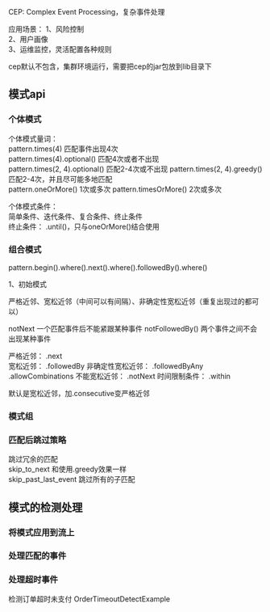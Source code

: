 CEP: Complex Event Processing，复杂事件处理

应用场景：
1、风险控制  
2、用户画像  
3、运维监控，灵活配置各种规则  

cep默认不包含，集群环境运行，需要把cep的jar包放到lib目录下

## 模式api

### 个体模式

个体模式量词：  
pattern.times(4)  匹配事件出现4次  
pattern.times(4).optional()  匹配4次或者不出现  
pattern.times(2, 4).optional()  匹配2-4次或不出现
pattern.times(2, 4).greedy()  匹配2-4次，并且尽可能多地匹配  
pattern.oneOrMore() 1次或多次
pattern.timesOrMore()  2次或多次  

个体模式条件：  
简单条件、迭代条件、复合条件、终止条件  
终止条件： .until()，只与oneOrMore()结合使用  

### 组合模式

pattern.begin().where().next().where().followedBy().where()

1、初始模式

严格近邻、宽松近邻（中间可以有间隔）、非确定性宽松近邻（重复出现过的都可以）

notNext 一个匹配事件后不能紧跟某种事件
notFollowedBy() 两个事件之间不会出现某种事件

严格近邻：  .next  
宽松近邻：  .followedBy
非确定性宽松近邻：  .followedByAny  .allowCombinations
不能宽松近邻：  .notNext
时间限制条件： .within

默认是宽松近邻，加.consecutive变严格近邻

### 模式组

### 匹配后跳过策略

跳过冗余的匹配  
skip_to_next 和使用.greedy效果一样  
skip_past_last_event 跳过所有的子匹配

## 模式的检测处理

### 将模式应用到流上
### 处理匹配的事件
### 处理超时事件

检测订单超时未支付  OrderTimeoutDetectExample